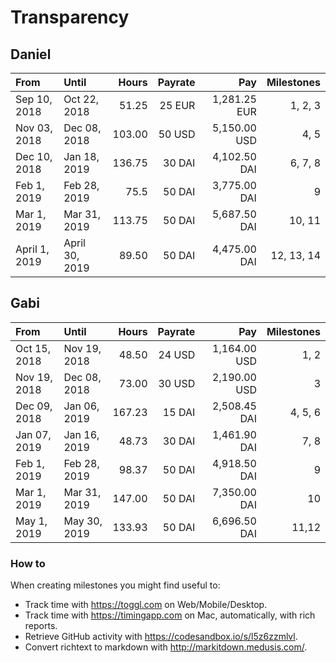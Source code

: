 # Transparency

## Daniel

| From          | Until          |  Hours | Payrate |          Pay | Milestones |
| :------------ | :------------- | -----: | ------: | -----------: | ---------: |
| Sep 10, 2018  | Oct 22, 2018   |  51.25 |  25 EUR | 1,281.25 EUR |    1, 2, 3 |
| Nov 03, 2018  | Dec 08, 2018   | 103.00 |  50 USD | 5,150.00 USD |       4, 5 |
| Dec 10, 2018  | Jan 18, 2019   | 136.75 |  30 DAI | 4,102.50 DAI |    6, 7, 8 |
| Feb 1, 2019   | Feb 28, 2019   |   75.5 |  50 DAI | 3,775.00 DAI |          9 |
| Mar 1, 2019   | Mar 31, 2019   | 113.75 |  50 DAI | 5,687.50 DAI |     10, 11 |
| April 1, 2019 | April 30, 2019 |  89.50 |  50 DAI | 4,475.00 DAI | 12, 13, 14 |

## Gabi

| From          | Until          |  Hours | Payrate |          Pay | Milestones |
| :------------ | :------------- | -----: | ------: | -----------: | ---------: |
| Oct 15, 2018  | Nov 19, 2018   |  48.50 |  24 USD | 1,164.00 USD |       1, 2 |
| Nov 19, 2018  | Dec 08, 2018   |  73.00 |  30 USD | 2,190.00 USD |          3 |
| Dec 09, 2018  | Jan 06, 2019   | 167.23 |  15 DAI | 2,508.45 DAI |    4, 5, 6 |
| Jan 07, 2019  | Jan 16, 2019   |  48.73 |  30 DAI | 1,461.90 DAI |       7, 8 |
| Feb 1, 2019   | Feb 28, 2019   |  98.37 |  50 DAI | 4,918.50 DAI |          9 |
| Mar 1, 2019   | Mar 31, 2019   | 147.00 |  50 DAI | 7,350.00 DAI |         10 |
| May 1, 2019   | May 30, 2019   | 133.93 |  50 DAI | 6,696.50 DAI |      11,12 |

### How to

When creating milestones you might find useful to:

- Track time with <https://toggl.com> on Web/Mobile/Desktop.
- Track time with <https://timingapp.com> on Mac, automatically, with rich reports.
- Retrieve GitHub activity with <https://codesandbox.io/s/l5z6zzmlvl>.
- Convert richtext to markdown with <http://markitdown.medusis.com/>.
